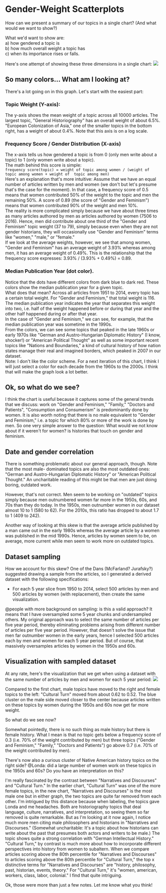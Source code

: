 # Gender-Weight Scatterplots

How can we present a summary of our topics in a single chart? (And what would we want to show?)

What we'd want to show are: <br>
a) how gendered a topic is<br>
b) how much overall weight a topic has<br>
c) when its importance rises or falls.

Here's one attempt of showing these three dimensions in a single chart:
![](https://github.com/srisi/gender_history/raw/refactor/visualizations/gender_frequency_scatterplots/gender_time_weight.jpg)

## So many colors... What am I looking at?

There's a lot going on in this graph. Let's start with the easiest part:

### Topic Weight (Y-axis):
The y-axis shows the mean weight of a topic across all 10000 articles. 
The largest topic, "General Historiography" has an overall weight of about 6.5%. "European 
Colonization of Asia," one of the smaller topics in the bottom right, has a weight of about 0.4%.
Note that this axis is on a log scale.

### Frequency Score / Gender Distribution (X-axis)
The x-axis tells us how gendered a topic is from
0 (only men write about a topic) to 1 (only women write about a topic).<br>
The math behind this score is simple:<br>
`frequency score(topic) = weight of topic among women / (weight of topic among women + weight of 
topic among men)`<br>
Here's an explanation that's more intuitive: Assume that we have an equal number of articles written
by men and women (we don't but let's presume that's the case for the moment). In that case, a
frequency score of 0.5 means that women contributed 50% of the weight to the topic and men the
remaining 50%. A score of 0.89 (the score of "Gender and Feminism") means that women contributed
90% of the weight and men 10%. <br>
The reality is more complicated simply because we have about three times as many articles authored
by men as articles authored by women (7506 to 2016). Hence, men did contribute about one third of 
the "Gender and Feminism" topic weight (37 to 79), simply because even when they are not gender
historians, they will occasionally use "Gender and Feminism" terms like "women," "male," or 
"female." <br>
If we look at the average weights, however, we see that among women, "Gender and 
Feminism" has an average weight of 3.93% whereas among men, it has an average weight of 0.49%. This
is the relationship that the frequency score expresses: 3.93% / (3.93% + 0.49%) = 0.89.

### Median Publication Year (dot color). 
Notice that the dots have different colors from dark blue to 
dark red. These colors show the median publication year for a given topic.<br>
What does that mean? Across all articles from 1951 to 2014, every topic has a certain total weight.
For "Gender and Feminism," that total weight is 116. The median publication year indicates the year
that separates this weight into two, i.e. half of the weight happened before or during that year
and the other half happened during or after that year. <br>
In the case of "Gender and Feminism," we can see, for example, that the median publication year was
sometime in the 1990s. <br>
From the colors, we can see some topics that peaked in the late 1960s or
 early 1970s like "German and Austro-Hungarian 
Diplomatic History" (I know, shocker!) or "American Political Thought" as well as some important 
recent topics like "Nations and Boundaries," a kind of cultural history of how nation states manage
their real and imagined borders, which peaked in 2007 in our dataset. <br>
Note: I don't like the color scheme. For a next iteration of this chart, I think I will just select
a color for each decade from the 1960s to the 2000s. I think that will make the graph look a lot
better.

## Ok, so what do we see?

I think the chart is useful because it captures some of the general trends that we discuss: 
work on "Gender and Feminism," "Family," "Doctors and Patients", "Consumption and Consumerism" is 
predominantly done by women. It is also worth noting that there is no male equivalent to 
"Gender and Feminism," i.e. a topic for which 80% or more of the work is done by men. So one very
simple answer to the question: What would we not know about if it weren't for women? is histories
that touch on gender and feminism.

## Date and gender correlation

There is something problematic about our general approach, though. Note that the most male-
dominated topics are also the most outdated ones: "German and Austro-Hungarian Diplomatic 
History" or "American Political Thought." An uncharitable reading of this might be that men are 
just doing boring, outdated work. 

However, that's not correct. Men seem to be working on "outdated" topics simply because men 
outnumbered women far more in the 1950s, 60s, and 70s than they do today. In the 1950s, men 
outnumber women in our dataset almost 10 to 1 (580 to 62). For the 2010s, this ratio has dropped
to about 1.7 to 1 (409 to 242). 

Another way of looking at this skew is that the average article published by a man came out in 
the early 1980s whereas the average article by a women was published in the mid 1990s. Hence,
articles by women seem to be, on average, more current while men seem to work more on outdated
topics.

## Dataset sampling

How we account for this skew? One of the Dans (McFarland? Jurafsky?) suggested drawing a sample
from the articles, so I generated a derived dataset with the following specifications:

- For each 5 year slice from 1950 to 2014, select 500 articles by men and 500 articles by women 
(with replacement), then create the same visualization.

@people with more background on sampling: is this a valid approach? It means that I have oversampled
some 5 year chunks and undersampled others. My original approach was to select the same number of
articles per five year period, thereby eliminating problems arising from different number of articles
per five year period. However, that doesn't solve the issue that men far outnumber women in the
early years, hence I selected 500 articles each by men and women for each 5 year period. But of 
course, that massively oversamples articles by women in the 1950s and 60s.

## Visualization with sampled dataset

At any rate, here's the visualization that we get when using a dataset with the same number of
articles by men and women for each 5 year period:
![](https://github.com/srisi/gender_history/raw/refactor/visualizations/gender_frequency_scatterplots/gender_weight_time_sampled.jpg)

Compared to the first chart, male topics have moved to the right and female topics to the left:
"Cultural Turn" moved from about 0.62 to 0.52. The blue cluster on the male side moved closer to the
center because articles written on these topics by women during the 1950s and 60s now get far more
weight.

So what do we see now?

Somewhat pointedly, there is no such thing as male history but there is female history. What I mean
is that no topic gets below a frequency score of 0.3 (i.e. 70% of the weight contributed by men)
but three topics ("Gender and Feminism," "Family," "Doctors and Patients") go above 0.7 (i.e. 70%
of the weight contributed by men). 

There's now also a curious cluster of Native American history topics on the right side? @Londa: 
did a large number of women work on these topics in the 1950s and 60s? Do you have an interpretation
on this?

I'm really fascinated by the contrast between "Narratives and Discourses" and "Cultural Turn." In
the earlier chart, "Cultural Turn" was one of the more female topics, in the new chart, 
"Narratives and Discourses" is the most male one but in either graph, the two topics are quite
far removed from each other. I'm intrigued by this distance because when labeling, the topics gave
Londa and me headaches. Both are historiography topics that deal language, culture, narratives, 
and interpretation, so seeing them so far removed is quite remarkable. But as I'm looking at it
now again, I notice much more men citing male philosophers and historians in "Narratives and 
Discourses." (Somewhat uncharitable: It's a topic about how historians can write about the past
that presumes both actors and writers to be male.) 
The topic shows quite a strong correlation with "German Intellectual History." 
"Cultural Turn," by contrast is much more about how to incorporate different perspectives into
history from women to subaltern. When we compare articles scoring above the 80th percentile for 
"Narratives and Discourses" to articles scoring above the 80th percentile for "Cultural Turn," the
top x distinctive terms for "Narratives and Discourses" are "history, philosophy, past, historian, 
events, theory." For "Cultural Turn," it's "women, american, workers, class, labor, colonial." I
find that quite intriguing.

Ok, those were more than just a few notes. Let me know what you think!


